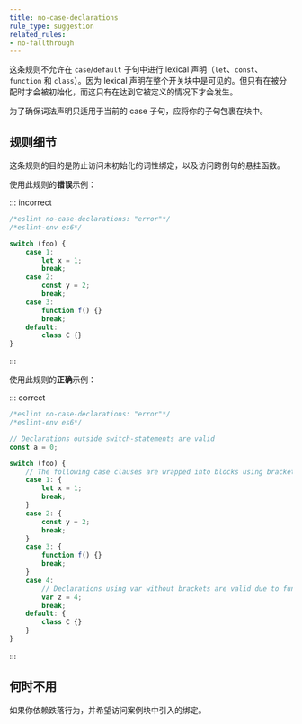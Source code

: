 ```yaml
---
title: no-case-declarations
rule_type: suggestion
related_rules:
- no-fallthrough
---
```


这条规则不允许在 `case`/`default` 子句中进行 lexical 声明（`let`、`const`、`function` 和 `class`）。因为 lexical 声明在整个开关块中是可见的。但只有在被分配时才会被初始化，而这只有在达到它被定义的情况下才会发生。

为了确保词法声明只适用于当前的 case 子句，应将你的子句包裹在块中。

## 规则细节

这条规则的目的是防止访问未初始化的词性绑定，以及访问跨例句的悬挂函数。

使用此规则的**错误**示例：

::: incorrect

```js
/*eslint no-case-declarations: "error"*/
/*eslint-env es6*/

switch (foo) {
    case 1:
        let x = 1;
        break;
    case 2:
        const y = 2;
        break;
    case 3:
        function f() {}
        break;
    default:
        class C {}
}
```

:::

使用此规则的**正确**示例：

::: correct

```js
/*eslint no-case-declarations: "error"*/
/*eslint-env es6*/

// Declarations outside switch-statements are valid
const a = 0;

switch (foo) {
    // The following case clauses are wrapped into blocks using brackets
    case 1: {
        let x = 1;
        break;
    }
    case 2: {
        const y = 2;
        break;
    }
    case 3: {
        function f() {}
        break;
    }
    case 4:
        // Declarations using var without brackets are valid due to function-scope hoisting
        var z = 4;
        break;
    default: {
        class C {}
    }
}
```

:::

## 何时不用

如果你依赖跌落行为，并希望访问案例块中引入的绑定。
